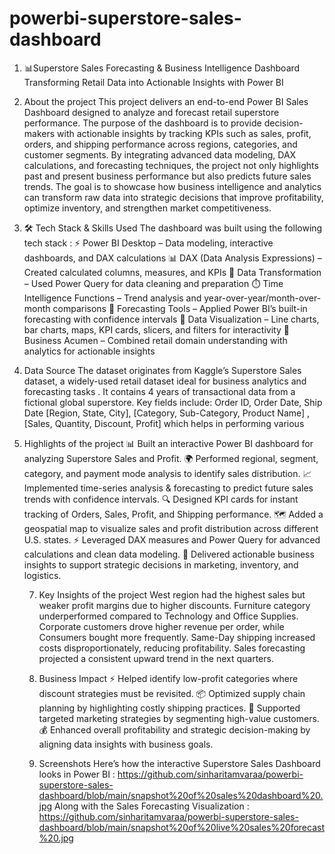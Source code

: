 # powerbi-superstore-sales-dashboard
1. 📊Superstore Sales Forecasting & Business Intelligence Dashboard
   Transforming Retail Data into Actionable Insights with Power BI

2. About the project 
   This project delivers an end-to-end Power BI Sales Dashboard designed to analyze and forecast retail superstore performance. The purpose of the dashboard is        to provide decision-makers with actionable insights by tracking KPIs such as sales, profit, orders, and shipping performance across regions, categories, and        customer segments. By integrating advanced data modeling, DAX calculations, and forecasting techniques, the project not only highlights past and present            business performance but also predicts future sales trends. The goal is to showcase how business intelligence and analytics can transform raw data into
   strategic decisions that improve profitability, optimize inventory, and strengthen market competitiveness.

4. 🛠️ Tech Stack & Skills Used
   The dashboard was built using the following tech stack :
  ⚡ Power BI Desktop – Data modeling, interactive dashboards, and DAX calculations
  📊 DAX (Data Analysis Expressions) – Created calculated columns, measures, and KPIs
  🧹 Data Transformation – Used Power Query for data cleaning and preparation
  ⏱️ Time Intelligence Functions – Trend analysis and year-over-year/month-over-month comparisons
  🔮 Forecasting Tools – Applied Power BI’s built-in forecasting with confidence intervals
  🎨 Data Visualization – Line charts, bar charts, maps, KPI cards, slicers, and filters for interactivity
  💼 Business Acumen – Combined retail domain understanding with analytics for actionable insights

5. Data Source
   The dataset originates from Kaggle’s Superstore Sales dataset, a widely-used retail dataset ideal for business analytics and forecasting tasks .
   It contains 4 years of transactional data from a fictional global superstore. Key fields include: Order ID, Order Date, Ship Date [Region, State, City],
   [Category, Sub-Category, Product Name] , [Sales, Quantity, Discount, Profit] which helps in performing various 

6. Highlights of the project
   📊 Built an interactive Power BI dashboard for analyzing Superstore Sales and Profit.
   🌍 Performed regional, segment, category, and payment mode analysis to identify sales distribution.
   📈 Implemented time-series analysis & forecasting to predict future sales trends with confidence intervals.
   🔍 Designed KPI cards for instant tracking of Orders, Sales, Profit, and Shipping performance.
   🗺️ Added a geospatial map to visualize sales and profit distribution across different U.S. states.
   ⚡ Leveraged DAX measures and Power Query for advanced calculations and clean data modeling.
   🎯 Delivered actionable business insights to support strategic decisions in marketing, inventory, and logistics.

   7. Key Insights of the project 
      West region had the highest sales but weaker profit margins due to higher discounts.
      Furniture category underperformed compared to Technology and Office Supplies.
      Corporate customers drove higher revenue per order, while Consumers bought more frequently.
      Same-Day shipping increased costs disproportionately, reducing profitability.
      Sales forecasting projected a consistent upward trend in the next quarters.

   8. Business Impact
   ⚡ Helped identify low-profit categories where discount strategies must be revisited.
   📦 Optimized supply chain planning by highlighting costly shipping practices.
   🎯 Supported targeted marketing strategies by segmenting high-value customers.
   💰 Enhanced overall profitability and strategic decision-making by aligning data insights with business goals.

   9. Screenshots
       Here’s how the interactive Superstore Sales Dashboard looks in Power BI : https://github.com/sinharitamvaraa/powerbi-superstore-sales-dashboard/blob/main/snapshot%20of%20sales%20dashboard%20.jpg
      Along with the Sales Forecasting Visualization : https://github.com/sinharitamvaraa/powerbi-superstore-sales-dashboard/blob/main/snapshot%20of%20live%20sales%20forecast%20.jpg
